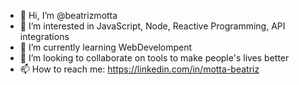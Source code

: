 - 👋 Hi, I’m @beatrizmotta
- 👀 I’m interested in JavaScript, Node, Reactive Programming, API integrations
- 🌱 I’m currently learning WebDevelompent
- 💞️ I’m looking to collaborate on tools to make people's lives better
- 📫 How to reach me: https://linkedin.com/in/motta-beatriz

<!---
beatrizmotta/beatrizmotta is a ✨ special ✨ repository because its `README.md` (this file) appears on your GitHub profile.
You can click the Preview link to take a look at your changes.
--->
